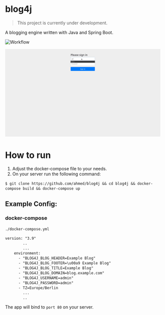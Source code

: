 # blog4j

> This project is currently under development.
 
A blogging engine written with Java and Spring Boot.

![Workflow](https://github.com/action-server/blog4j/actions/workflows/ci.yml/badge.svg)

![](.github/asset/preview.gif)

# How to run
1. Adjust the docker-compose file to your needs.
2. On your server run the following command:

```
$ git clone https://github.com/ahmed/blog4j && cd blog4j && docker-compose build && docker-compose up
```

## Example Config:
### docker-compose
`./docker-compose.yml`
```
version: "3.9"
        ..
        ...
    environment:
      - "BLOG4J_BLOG_HEADER=Example Blog"
      - "BLOG4J_BLOG_FOOTER=\u00a9 Example Blog"
      - "BLOG4J_BLOG_TITLE=Example Blog"
      - "BLOG4J_BLOG_DOMAIN=blog.example.com"
      - "BLOG4J_USERNAME=admin"
      - "BLOG4J_PASSWORD=admin"
      - TZ=Europe/Berlin
        ...
        ..
```

The app will bind to `port 80` on your server.
